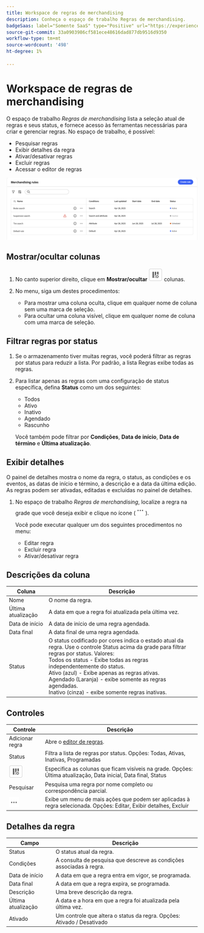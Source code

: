 ```yaml
---
title: Workspace de regras de merchandising
description: Conheça o espaço de trabalho Regras de merchandising.
badgeSaas: label="Somente SaaS" type="Positive" url="https://experienceleague.adobe.com/en/docs/commerce/user-guides/product-solutions" tooltip="Aplicável somente a projetos do Adobe Commerce as a Cloud Service e do Adobe Commerce Optimizer (infraestrutura SaaS gerenciada pela Adobe)."
source-git-commit: 33a0903986cf581ece48616dad877db9516d9350
workflow-type: tm+mt
source-wordcount: '498'
ht-degree: 1%

---
```


# Workspace de regras de merchandising

O espaço de trabalho *Regras de merchandising* lista a seleção atual de regras e seus status, e fornece acesso às ferramentas necessárias para criar e gerenciar regras. No espaço de trabalho, é possível:

- Pesquisar regras
- Exibir detalhes da regra
- Ativar/desativar regras
- Excluir regras
- Acessar o editor de regras

![Workspace de regras de merchandising](../../assets/rules-workspace.png)

## Mostrar/ocultar colunas

1. No canto superior direito, clique em **Mostrar/ocultar** ![Seletor de coluna](../../assets/btn-show-hide-columns.png) colunas.

1. No menu, siga um destes procedimentos:

   - Para mostrar uma coluna oculta, clique em qualquer nome de coluna sem uma marca de seleção.
   - Para ocultar uma coluna visível, clique em qualquer nome de coluna com uma marca de seleção.

## Filtrar regras por status

1. Se o armazenamento tiver muitas regras, você poderá filtrar as regras por status para reduzir a lista. Por padrão, a lista Regras exibe todas as regras.

1. Para listar apenas as regras com uma configuração de status específica, defina **Status** como um dos seguintes:

   - Todos
   - Ativo
   - Inativo
   - Agendado
   - Rascunho

   Você também pode filtrar por **Condições**, **Data de início**, **Data de término** e **Última atualização**.

## Exibir detalhes

O painel de detalhes mostra o nome da regra, o status, as condições e os eventos, as datas de início e término, a descrição e a data da última edição. As regras podem ser ativadas, editadas e excluídas no painel de detalhes.

1. No espaço de trabalho *Regras de merchandising*, localize a regra na grade que você deseja exibir e clique no ícone (![Mais seletor](../../assets/btn-more.png)).

   Você pode executar qualquer um dos seguintes procedimentos no menu:

   - Editar regra
   - Excluir regra
   - Ativar/desativar regra

## Descrições da coluna

| Coluna | Descrição |
|--- |--- |
| Nome | O nome da regra. |
| Última atualização | A data em que a regra foi atualizada pela última vez. |
| Data de início | A data de início de uma regra agendada. |
| Data final | A data final de uma regra agendada. |
| Status | O status codificado por cores indica o estado atual da regra. Use o controle Status acima da grade para filtrar regras por status. Valores:<br />Todos os status - Exibe todas as regras independentemente do status.<br />Ativo (azul) - Exibe apenas as regras ativas.<br />Agendado (Laranja) - exibe somente as regras agendadas.<br />Inativo (cinza) - exibe somente regras inativas. |

## Controles

| Controle | Descrição |
|--- |--- |
| Adicionar regra | Abre o [editor de regras](add.md). |
| Status | Filtra a lista de regras por status. Opções: Todas, Ativas, Inativas, Programadas |
| ![Seletor de coluna](../../assets/btn-show-hide-columns.png) | Especifica as colunas que ficam visíveis na grade. Opções: Última atualização, Data inicial, Data final, Status |
| Pesquisar | Pesquisa uma regra por nome completo ou correspondência parcial. |
| ![Mais seletor](../../assets/btn-more.png) | Exibe um menu de mais ações que podem ser aplicadas à regra selecionada. Opções: Editar, Exibir detalhes, Excluir |

## Detalhes da regra

| Campo | Descrição |
|--- |--- |
| Status | O status atual da regra. |
| Condições | A consulta de pesquisa que descreve as condições associadas à regra. |
| Data de início | A data em que a regra entra em vigor, se programada. |
| Data final | A data em que a regra expira, se programada. |
| Descrição | Uma breve descrição da regra. |
| Última atualização | A data e a hora em que a regra foi atualizada pela última vez. |
| Ativado | Um controle que altera o status da regra. Opções: Ativado / Desativado |
